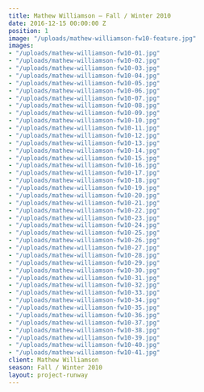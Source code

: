 ```yaml
---
title: Mathew Williamson — Fall / Winter 2010
date: 2016-12-15 00:00:00 Z
position: 1
image: "/uploads/mathew-williamson-fw10-feature.jpg"
images:
- "/uploads/mathew-williamson-fw10-01.jpg"
- "/uploads/mathew-williamson-fw10-02.jpg"
- "/uploads/mathew-williamson-fw10-03.jpg"
- "/uploads/mathew-williamson-fw10-04.jpg"
- "/uploads/mathew-williamson-fw10-05.jpg"
- "/uploads/mathew-williamson-fw10-06.jpg"
- "/uploads/mathew-williamson-fw10-07.jpg"
- "/uploads/mathew-williamson-fw10-08.jpg"
- "/uploads/mathew-williamson-fw10-09.jpg"
- "/uploads/mathew-williamson-fw10-10.jpg"
- "/uploads/mathew-williamson-fw10-11.jpg"
- "/uploads/mathew-williamson-fw10-12.jpg"
- "/uploads/mathew-williamson-fw10-13.jpg"
- "/uploads/mathew-williamson-fw10-14.jpg"
- "/uploads/mathew-williamson-fw10-15.jpg"
- "/uploads/mathew-williamson-fw10-16.jpg"
- "/uploads/mathew-williamson-fw10-17.jpg"
- "/uploads/mathew-williamson-fw10-18.jpg"
- "/uploads/mathew-williamson-fw10-19.jpg"
- "/uploads/mathew-williamson-fw10-20.jpg"
- "/uploads/mathew-williamson-fw10-21.jpg"
- "/uploads/mathew-williamson-fw10-22.jpg"
- "/uploads/mathew-williamson-fw10-23.jpg"
- "/uploads/mathew-williamson-fw10-24.jpg"
- "/uploads/mathew-williamson-fw10-25.jpg"
- "/uploads/mathew-williamson-fw10-26.jpg"
- "/uploads/mathew-williamson-fw10-27.jpg"
- "/uploads/mathew-williamson-fw10-28.jpg"
- "/uploads/mathew-williamson-fw10-29.jpg"
- "/uploads/mathew-williamson-fw10-30.jpg"
- "/uploads/mathew-williamson-fw10-31.jpg"
- "/uploads/mathew-williamson-fw10-32.jpg"
- "/uploads/mathew-williamson-fw10-33.jpg"
- "/uploads/mathew-williamson-fw10-34.jpg"
- "/uploads/mathew-williamson-fw10-35.jpg"
- "/uploads/mathew-williamson-fw10-36.jpg"
- "/uploads/mathew-williamson-fw10-37.jpg"
- "/uploads/mathew-williamson-fw10-38.jpg"
- "/uploads/mathew-williamson-fw10-39.jpg"
- "/uploads/mathew-williamson-fw10-40.jpg"
- "/uploads/mathew-williamson-fw10-41.jpg"
client: Mathew Williamson
season: Fall / Winter 2010
layout: project-runway
---
```


